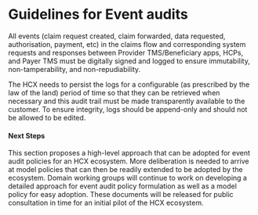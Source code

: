 # Guidelines for Event audits

All events (claim request created, claim forwarded, data requested, authorisation, payment, etc) in the claims flow and corresponding system requests and responses between Provider TMS/Beneficiary apps, HCPs, and Payer TMS must be digitally signed and logged to ensure immutability, non-tamperability, and non-repudiability.

The HCX needs to persist the logs for a configurable (as prescribed by the law of the land) period of time so that they can be retrieved when necessary and this audit trail must be made transparently available to the customer. To ensure integrity, logs should be append-only and should not be allowed to be edited.

#### Next Steps

This section proposes a high-level approach that can be adopted for event audit policies for an HCX ecosystem. More deliberation is needed to arrive at model policies that can then be readily extended to be adopted by the ecosystem. Domain working groups will continue to work on developing a detailed approach for event audit policy formulation as well as a model policy for easy adoption. These documents will be released for public consultation in time for an initial pilot of the HCX ecosystem.
